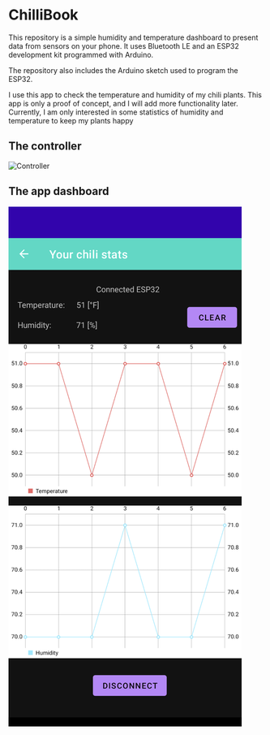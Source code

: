 # ChilliBook
This repository is a simple humidity and temperature dashboard to present data from sensors on your phone.
It uses Bluetooth LE and an ESP32 development kit programmed with Arduino.

The repository also includes the Arduino sketch used to program the ESP32.
 
I use this app to check the temperature and humidity of my chili plants.
This app is only a proof of concept, and I will add more functionality later.
Currently, I am only interested in some statistics of humidity and temperature to keep my plants happy

## The controller
![Controller](./images/Chillibook.png)

## The app dashboard


![Dashboard](./images/Screenshot1.png)


